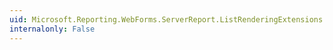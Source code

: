 ```yaml
---
uid: Microsoft.Reporting.WebForms.ServerReport.ListRenderingExtensions
internalonly: False
---
```

